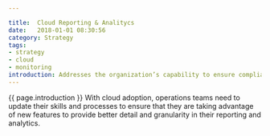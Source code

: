 ```yaml
---

title:  Cloud Reporting & Analitycs
date:   2018-01-01 08:30:56
category: Strategy
tags:
- strategy
- cloud
- monitoring
introduction: Addresses the organization’s capability to ensure compliance with your organization’s reporting policies and to ensure ongoing analysis and reporting of performance against key KPIs such as service-level agreements (SLAs) and service-level expectations (SLEs).
---
```


{{ page.introduction }}
With cloud adoption, operations teams need to update their skills and processes
to ensure that they are taking advantage of new features to provide better detail
and granularity in their reporting and analytics.